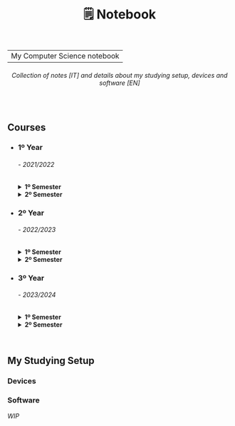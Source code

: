 <h1 align="center">🗒 Notebook</h1>
<br>
<table align="center"><tr><td>
  My Computer Science notebook
</td></tr></table>
<h6 align="center">
  <i>Collection of notes </i>[IT]<i> and details about my studying setup, devices and software </i>[EN]
</h6>
<br>


<h2 align="left"> Courses </h2>
<ul>
<li><summary><h3>1º Year</h3> <h6><i> - 2021/2022</i></h6></summary></li>
  <details> 
  <summary><b>1º Semester</b></summary>
    &emsp;• <a href="https://github.com/Haruno19/notebook/tree/main/Primo%20Anno/Primo%20Semestre/Programmazione%201"><b>Programmazione I</b></a>
      <i>- [Programming I]</i><br>
    &emsp;• <a href="https://github.com/Haruno19/notebook/tree/main/Primo%20Anno/Primo%20Semestre/Analisi%201"><b>Analisi Matematica I</b></a>
      <i>- [Mathematical Analysis I]</i><br>
    &emsp;• <a href="https://github.com/Haruno19/notebook/tree/main/Primo%20Anno/Primo%20Semestre/Fondamenti%20dell'Informatica"><b>Fondamenti dell'Informatica</b></a>
      <i>- [Fundamentals of Computer Science]</i><br>
  </details>
  
  <details> 
  <summary><b>2º Semester</b></summary>
    &emsp;• <a href="https://github.com/Haruno19/notebook/tree/main/Primo%20Anno/Secondo%20Semestre/Programmazione%202"><b>Programmazione II</b></a>
      <i>- [Programming II]</i><br>
    &emsp;• <a href="https://github.com/Haruno19/notebook/tree/main/Primo%20Anno/Secondo%20Semestre/Architettura%20degli%20Elaboratori"><b>Architettura degli Elaboratori</b></a>
      <i>- [Computer Architecure]</i><br>
    &emsp;• <a href="https://github.com/Haruno19/notebook/tree/main/Primo%20Anno/Secondo%20Semestre/Algoritmi%20e%20Strutture%20Dati"><b>Algoritmi e Strutture Dati</b></a>
      <i>- [Algorithms and Data Structures]</i><br>
    &emsp;• <a href="https://github.com/Haruno19/notebook/tree/main/Primo%20Anno/Secondo%20Semestre/Algebra%20Lineare%20e%20Geometria"><b>Algebra Lineare e Geometria</b></a>
      <i>- [Linear Algebra and Geometry]</i><br>
  </details>

<li><summary><h3>2º Year</h3> <h6><i> - 2022/2023</i></h6></summary></li>
  <details> 
  <summary><b>1º Semester</b></summary>
   &emsp;• <a href="https://github.com/Haruno19/notebook/tree/main/Secondo%20Anno/Primo%20Semestre/Reti%20e%20Sistemi%20Operativi"><b>Reti e Sistemi Operativi</b></a>
      <i>- [Networks and Operating Systems]</i><br>
    &emsp;• <a href="https://github.com/Haruno19/notebook/tree/main/Secondo%20Anno/Primo%20Semestre/Linguaggi%20di%20Programmazione"><b>Linguaggi di Programmazione</b></a>
      <i>- [Programming Languages]</i><br>
    &emsp;• <a href="https://github.com/Haruno19/notebook/tree/main/Secondo%20Anno/Primo%20Semestre/Linguaggi%20Di%Programmazione"><b>Lingauggi e Computabilità</b></a>
      <i>- [Languages and Computability]</i><br>
    &emsp;• <a href="https://github.com/Haruno19/notebook/tree/main/Secondo%20Anno/Primo%20Semestre/Linguaggi%20e%20Computabilità"><b>Metodi Algebrici per l'Informatica</b></a>
      <i>- [Algebric Methods for Computer Science]</i><br>
  </details>
  
  <details> 
  <summary><b>2º Semester</b></summary>
  </details>
  
<li><summary><h3>3º Year</h3> <h6><i> - 2023/2024</i></h6></summary></li>
  <details> 
  <summary><b>1º Semester</b></summary>
  </details>
  
  <details> 
  <summary><b>2º Semester</b></summary>
  </details>
</ul>
<br>


<h2 align="left"> My Studying Setup </h2>
<h3>Devices</3>
<h3>Software</h3>
<i>WIP</i>
